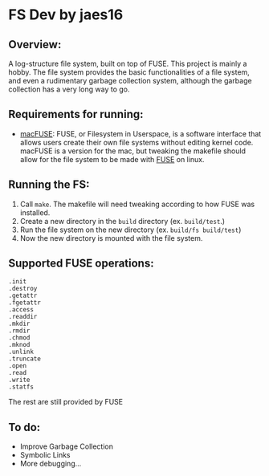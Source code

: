 **FS Dev by jaes16**
=====
## Overview:
A log-structure file system, built on top of FUSE. This project is mainly a hobby. The file system provides the basic functionalities of a file system, and even a rudimentary garbage collection system, although the garbage collection has a very long way to go.

## Requirements for running:
- [macFUSE](https://osxfuse.github.io/): FUSE, or Filesystem in Userspace, is a software interface that allows users create their own file systems without editing kernel code. macFUSE is a version for the mac, but tweaking the makefile should allow for the file system to be made with [FUSE](https://github.com/libfuse/libfuse) on linux. 


## Running the FS:

1. Call `make`. The makefile will need tweaking according to how FUSE was installed.
2. Create a new directory in the `build` directory (ex. `build/test`.)
3. Run the file system on the new directory (ex. `build/fs build/test`)
4. Now the new directory is mounted with the file system.

## Supported FUSE operations:
```
.init
.destroy
.getattr
.fgetattr
.access
.readdir
.mkdir
.rmdir
.chmod
.mknod
.unlink
.truncate
.open
.read
.write
.statfs
```
The rest are still provided by FUSE

## To do:
- Improve Garbage Collection
- Symbolic Links
- More debugging...

